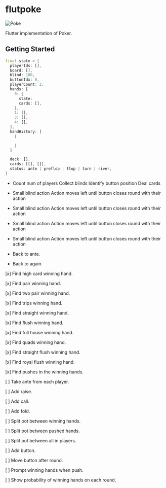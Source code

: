 # flutpoke

![Poke](https://s4.gifyu.com/images/demo20089e626b2ebc2e.gif)

Flutter implementation of Poker.

## Getting Started

```dart
final state = {
  playerIds: [],
  board: [],
  blind: 100,
  buttonIdx: 0,
  playerCount: 2,
  hands: [
    0: {
      state: 
      cards: [],
    },
    1: [],
    3: [],
    4: [],
  ],
  handHistory: [
    {

    }
  ]

  deck: [],
  cards: [[], []],
  status: ante | preflop | flop | turn | river,
}
```

- Count num of players
  Collect blinds
  Identify button position
  Deal cards

- Small blind action
  Action moves left until button closes round with their action

- Small blind action
  Action moves left until button closes round with their action

- Small blind action
  Action moves left until button closes round with their action

- Small blind action
  Action moves left until button closes round with their action

- Back to ante.
- Back to again.


[x] Find high card winning hand.

[x] Find pair winning hand.

[x] Find two pair winning hand.

[x] Find trips winning hand.

[x] Find straight winning hand.

[x] Find flush winning hand.

[x] Find full house winning hand.

[x] Find quads winning hand.

[x] Find straight flush winning hand.

[x] Find royal flush winning hand.

[x] Find pushes in the winning hands.

[ ] Take ante from each player.

[ ] Add raise.

[ ] Add call.

[ ] Add fold.

[ ] Split pot between winning hands.

[ ] Split pot between pushed hands.

[ ] Split pot between all in players.

[ ] Add button.

[ ] Move button after round.

[ ] Prompt winning hands when push.

[ ] Show probability of winning hands on each round.